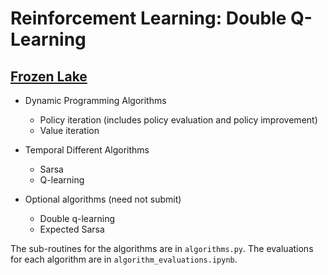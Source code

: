 # Reinforcement Learning: Double Q-Learning

## [Frozen Lake](https://gym.openai.com/envs/FrozenLake-v0)

- Dynamic Programming Algorithms

    - Policy iteration (includes policy evaluation and policy improvement)
    - Value iteration

- Temporal Different Algorithms
    - Sarsa
    - Q-learning
    
- Optional algorithms (need not submit)
    - Double q-learning
    - Expected Sarsa

The sub-routines for the algorithms are in `algorithms.py`.
The evaluations for each algorithm are in `algorithm_evaluations.ipynb`.
